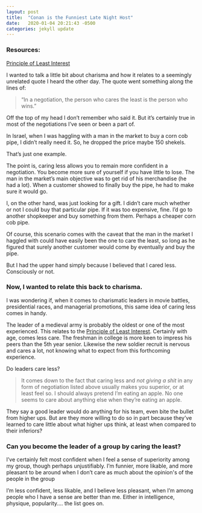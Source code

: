 ```yaml
---
layout: post
title:  "Conan is the Funniest Late Night Host"
date:   2020-01-04 20:21:43 -0500
categories: jekyll update
---
```


### Resources: 
[Principle of Least Interest](https://en.wikipedia.org/wiki/Principle_of_least_interest)

I wanted to talk a little bit about charisma and how it relates to a seemingly unrelated quote I heard the other day. The quote went something along the lines of: 

>“In a negotiation, the person who cares the least is the person who wins.”

Off the top of my head I don’t remember who said it. But it’s certainly true in most of the negotiations I’ve seen or been a part of. 

In Israel, when I was haggling with a man in the market to buy a corn cob pipe, I didn’t really need it. So, he dropped the price maybe 150 shekels. 

That’s just one example. 

The point is, caring less allows you to remain more confident in a negotiation. You become more sure of yourself if you have little to lose. The man in the market’s main objective was to get rid of his merchandise (he had a lot). When a customer showed to finally buy the pipe, he had to make sure it would go. 

I, on the other hand, was just looking for a gift. I didn’t care much whether or not I could buy that particular pipe. If it was too expensive, fine. I’d go to another shopkeeper and buy something from them. Perhaps a cheaper corn cob pipe. 

Of course, this scenario comes with the caveat that the man in the market I haggled with could have easily been the one to care the least, so long as he figured that surely another customer would come by eventually and buy the pipe. 

But I had the upper hand simply because I believed that I cared less. Consciously or not. 

### Now, I wanted to relate this back to charisma. 

I was wondering if, when it comes to charismatic leaders in movie battles, presidential races, and managerial promotions,  this same idea of caring less comes in handy. 

The leader of a medieval army is probably the oldest or one of the most experienced. This relates to the [Principle of Least Interest](https://en.wikipedia.org/wiki/Principle_of_least_interest). Certainly with age, comes less care. The freshman in college is more keen to impress his peers than the 5th year senior. Likewise the new soldier recruit is nervous and cares a lot, not knowing what to expect from this forthcoming experience.

Do leaders care less?

>It comes down to the fact that caring less and *not giving a shit* in any form of negotiation listed above usually makes you superior, or at least feel so. I should always pretend I’m eating an apple. No one seems to care about anything else when they’re eating an apple.

They say a good leader would do anything for his team, even bite the bullet from higher ups. But are they more willing to do so in part because they’ve learned to care little about what higher ups think, at least when compared to their inferiors?

### Can you become the leader of a group by caring the least?

I’ve certainly felt most confident when I feel a sense of superiority among my group, though perhaps unjustifiably. I’m funnier, more likable, and more pleasant to be around when I don’t care as much about the opinion's of the people in the group

I’m less confident, less likable, and I believe less pleasant, when I’m among people who I have a sense are better than me. Either in intelligence, physique, popularity.... the list goes on. 